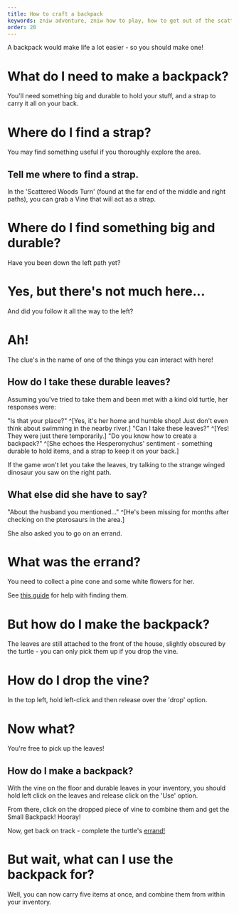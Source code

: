 ```yaml
---
title: How to craft a backpack
keywords: zniw adventure, zniw how to play, how to get out of the scattered woods, scattered woods zniw
order: 20
---
```


A backpack would make life a lot easier - so you should make one!

# What do I need to make a backpack?
You'll need something big and durable to hold your stuff, and a strap to carry it all on your back.

# Where do I find a strap?
You may find something useful if you thoroughly explore the area.

## Tell me where to find a strap.
In the 'Scattered Woods Turn' (found at the far end of the middle and right paths), you can grab a Vine that will act as a strap.

# Where do I find something big and durable?
Have you been down the left path yet?

# Yes, but there's not much here...
And did you follow it all the way to the left?

# Ah!
The clue's in the name of one of the things you can interact with here!

## How do I take these durable leaves?
Assuming you've tried to take them and been met with a kind old turtle, her responses were:

"Is that your place?" ^[Yes, it's her home and humble shop! Just don't even think about swimming in the nearby river.]
"Can I take these leaves?" ^[Yes! They were just there temporarily.]
"Do you know how to create a backpack?" ^[She echoes the Hesperonychus' sentiment - something durable to hold items, and a strap to keep it on your back.]

If the game won't let you take the leaves, try talking to the strange winged dinosaur you saw on the right path.

## What else did she have to say?
"About the husband you mentioned..." ^[He's been missing for months after checking on the pterosaurs in the area.]

She also asked you to go on an errand.

# What was the errand?
You need to collect a pine cone and some white flowers for her. 

See [this guide](errand.md) for help with finding them.

# But how do I make the backpack?
The leaves are still attached to the front of the house, slightly obscured by the turtle - you can only pick them up if you drop the vine.

# How do I drop the vine?
In the top left, hold left-click and then release over the 'drop' option.

# Now what?
You're free to pick up the leaves!

## How do I make a backpack?
With the vine on the floor and durable leaves in your inventory, you should hold left click on the leaves and release click on the 'Use' option.

From there, click on the dropped piece of vine to combine them and get the Small Backpack! Hooray!

Now, get back on track - complete the turtle's [errand!](errand.md)

# But wait, what can I use the backpack for?
Well, you can now carry five items at once, and combine them from within your inventory.